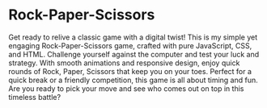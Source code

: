 # Rock-Paper-Scissors

Get ready to relive a classic game with a digital twist! This is my simple yet engaging Rock-Paper-Scissors game, crafted with pure JavaScript, CSS, and HTML. Challenge yourself against the computer and test your luck and strategy. With smooth animations and responsive design, enjoy quick rounds of Rock, Paper, Scissors that keep you on your toes. Perfect for a quick break or a friendly competition, this game is all about timing and fun. Are you ready to pick your move and see who comes out on top in this timeless battle?
